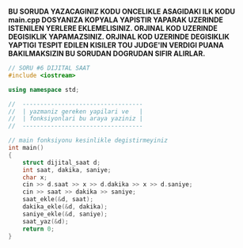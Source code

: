 **BU SORUDA YAZACAGINIZ KODU ONCELIKLE ASAGIDAKI ILK KODU __main.cpp__ DOSYANIZA KOPYALA YAPISTIR YAPARAK UZERINDE ISTENILEN YERLERE EKLEMELISINIZ. ORJINAL KOD UZERINDE DEGISIKLIK YAPAMAZSINIZ. ORJINAL KOD UZERINDE DEGISIKLIK YAPTIGI TESPIT EDILEN KISILER TOU JUDGE'IN VERDIGI PUANA BAKILMAKSIZIN BU SORUDAN DOGRUDAN SIFIR ALIRLAR.**  

```cpp
// SORU #6 DIJITAL SAAT
#include <iostream>

using namespace std;

//  ----------------------------------
//  | yazmaniz gereken yapilari ve   |
//  | fonksiyonlari bu araya yaziniz |
//  ----------------------------------

// main fonksiyonu kesinlikle degistirmeyiniz
int main()
{
    struct dijital_saat d;
    int saat, dakika, saniye;
    char x;
    cin >> d.saat >> x >> d.dakika >> x >> d.saniye;
    cin >> saat >> dakika >> saniye;
    saat_ekle(&d, saat);
    dakika_ekle(&d, dakika);
    saniye_ekle(&d, saniye);
    saat_yaz(&d);
    return 0;
}
```